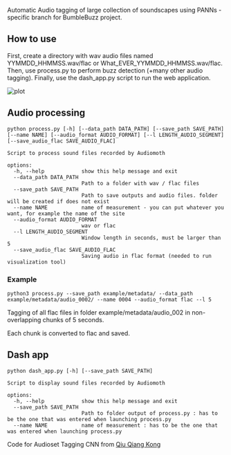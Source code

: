 Automatic Audio tagging of large collection of soundscapes using PANNs - specific branch for BumbleBuzz project. 

## How to use

First, create a directory with wav audio files named YYMMDD_HHMMSS.wav/flac or What_EVER_YYMMDD_HHMMSS.wav/flac. 
Then, use process.py to perform buzz detection (+many other audio tagging).
Finally, use the dash_app.py script to run the web application.

![plot](image.png)

## Audio processing

```
python process.py [-h] [--data_path DATA_PATH] [--save_path SAVE_PATH] [--name NAME] [--audio_format AUDIO_FORMAT] [--l LENGTH_AUDIO_SEGMENT] [--save_audio_flac SAVE_AUDIO_FLAC] 

Script to process sound files recorded by Audiomoth

options:
  -h, --help            show this help message and exit
  --data_path DATA_PATH
                        Path to a folder with wav / flac files
  --save_path SAVE_PATH
                        Path to save outputs and audio files. folder will be created if does not exist
  --name NAME           name of measurement - you can put whatever you want, for example the name of the site 
  --audio_format AUDIO_FORMAT
                        wav or flac
  --l LENGTH_AUDIO_SEGMENT
                        Window length in seconds, must be larger than 5
  --save_audio_flac SAVE_AUDIO_FLAC
                        Saving audio in flac format (needed to run visualization tool)

```
### Example

```
python3 process.py --save_path example/metadata/ --data_path example/metadata/audio_0002/ --name 0004 --audio_format flac --l 5 
```
Tagging of all flac files in folder example/metadata/audio_002 in non-overlapping chunks of 5 seconds. 

Each chunk is converted to flac and saved.

## Dash app

```
python dash_app.py [-h] [--save_path SAVE_PATH]

Script to display sound files recorded by Audiomoth

options:
  -h, --help            show this help message and exit
  --save_path SAVE_PATH
                        Path to folder output of process.py : has to be the one that was entered when launching process.py
  --name NAME           name of measurement : has to be the one that was entered when launching process.py
```

Code for Audioset Tagging CNN from [Qiu Qiang Kong](https://github.com/qiuqiangkong/audioset_tagging_cnn)
